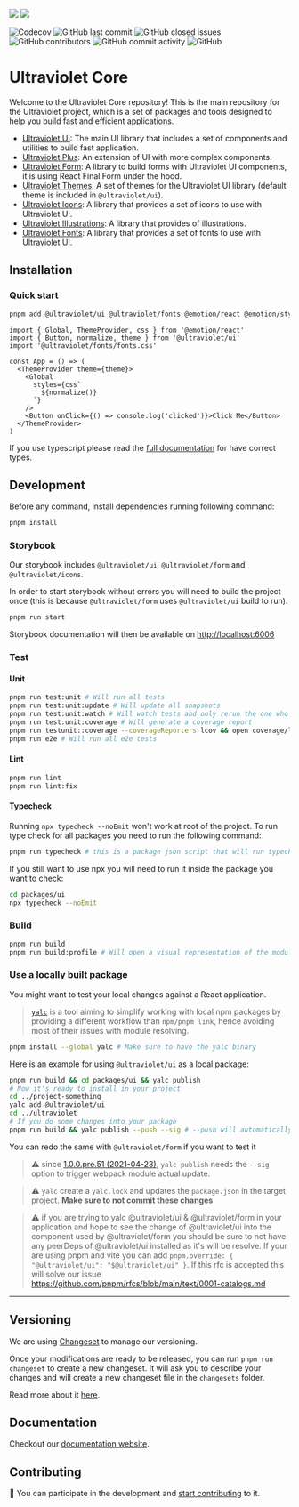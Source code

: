 ![](.storybook/assets/logo-dark.png#gh-dark-mode-only)
![](.storybook/assets/logo-light.png#gh-light-mode-only)

![Codecov](https://img.shields.io/codecov/c/github/scaleway/ultraviolet)
![GitHub last commit](https://img.shields.io/github/last-commit/scaleway/ultraviolet)
![GitHub closed issues](https://img.shields.io/github/issues-closed/scaleway/ultraviolet)
![GitHub contributors](https://img.shields.io/github/contributors/scaleway/ultraviolet)
![GitHub commit activity](https://img.shields.io/github/commit-activity/m/scaleway/ultraviolet)
![GitHub](https://img.shields.io/github/license/scaleway/ultraviolet)

# Ultraviolet Core

Welcome to the Ultraviolet Core repository! This is the main repository for the Ultraviolet project, which is a set of packages and tools designed to help you build fast and efficient applications.

- [Ultraviolet UI](https://github.com/scaleway/ultraviolet/tree/main/packages/ui): The main UI library that includes a set of components and utilities to build fast application.
- [Ultraviolet Plus](https://github.com/scaleway/ultraviolet/tree/main/packages/plus): An extension of UI with more complex components.
- [Ultraviolet Form](https://github.com/scaleway/ultraviolet/tree/main/packages/form): A library to build forms with Ultraviolet UI components, it is using React Final Form under the hood.
- [Ultraviolet Themes](https://github.com/scaleway/ultraviolet/tree/main/packages/themes): A set of themes for the Ultraviolet UI library (default theme is included in `@ultraviolet/ui`).
- [Ultraviolet Icons](https://github.com/scaleway/ultraviolet/tree/main/packages/icons): A library that provides a set of icons to use with Ultraviolet UI.
- [Ultraviolet Illustrations](https://github.com/scaleway/ultraviolet/tree/main/packages/illustrations): A library that provides of illustrations.
- [Ultraviolet Fonts](https://github.com/scaleway/ultraviolet/tree/main/packages/fonts): A library that provides a set of fonts to use with Ultraviolet UI.

## Installation

### Quick start

```sh
pnpm add @ultraviolet/ui @ultraviolet/fonts @emotion/react @emotion/styled
```

```tsx
import { Global, ThemeProvider, css } from '@emotion/react'
import { Button, normalize, theme } from '@ultraviolet/ui'
import '@ultraviolet/fonts/fonts.css'

const App = () => (
  <ThemeProvider theme={theme}>
    <Global
      styles={css`
        ${normalize()}
      `}
    />
    <Button onClick={() => console.log('clicked')}>Click Me</Button>
  </ThemeProvider>
)
```

If you use typescript please read the [full documentation](https://github.com/scaleway/ultraviolet/tree/main/packages/ui#typescript) for have correct types.

## Development

Before any command, install dependencies running following command:

```sh
pnpm install
```

### Storybook

Our storybook includes `@ultraviolet/ui`, `@ultraviolet/form` and `@ultraviolet/icons`.

In order to start storybook without errors you will need to build the project once
(this is because `@ultraviolet/form` uses `@ultraviolet/ui` build to run).

```sh
pnpm run start
```

Storybook documentation will then be available on [http://localhost:6006](http://localhost:6006)

### Test

#### Unit

```sh
pnpm run test:unit # Will run all tests
pnpm run test:unit:update # Will update all snapshots
pnpm run test:unit:watch # Will watch tests and only rerun the one who are modified
pnpm run test:unit:coverage # Will generate a coverage report
pnpm run testunit::coverage --coverageReporters lcov && open coverage/lcov-report/index.html # Will generate an open an html code coverage report
pnpm run e2e # Will run all e2e tests
```

#### Lint

```sh
pnpm run lint
pnpm run lint:fix
```

#### Typecheck

Running `npx typecheck --noEmit` won't work at root of the project. To run type check for all packages you need to run the following command:

```sh
pnpm run typecheck # this is a package json script that will run typecheck for all packages recursively
```

If you still want to use npx you will need to run it inside the package you want to check:

```sh
cd packages/ui
npx typecheck --noEmit
```

### Build

```sh
pnpm run build
pnpm run build:profile # Will open a visual representation of the modules inside the compile package
```

### Use a locally built package

You might want to test your local changes against a React application.

> [`yalc`](https://github.com/whitecolor/yalc) is a tool aiming to simplify working with local npm packages by providing a different workflow than `npm/pnpm link`, hence avoiding most of their issues with module resolving.

```bash
pnpm install --global yalc # Make sure to have the yalc binary
```

Here is an example for using `@ultraviolet/ui` as a local package:

```bash
pnpm run build && cd packages/ui && yalc publish
# Now it's ready to install in your project
cd ../project-something
yalc add @ultraviolet/ui
cd ../ultraviolet
# If you do some changes into your package
pnpm run build && yalc publish --push --sig # --push will automatically update the package on projects where it have been added, --sig updates the signature hash to trigger webpack update
```

You can redo the same with `@ultraviolet/form` if you want to test it

> :warning: since [1.0.0.pre.51 (2021-04-23)](https://github.com/wclr/yalc/blob/master/CHANGELOG.md#100pre51-2021-04-23), `yalc publish` needs the `--sig` option to trigger webpack module actual update.

> :warning: `yalc` create a `yalc.lock` and updates the `package.json` in the target project. **Make sure to not commit these changes**

> :warning: if you are trying to yalc @ultraviolet/ui & @ultraviolet/form in your application and hope to see the change of @ultraviolet/ui into the component used by @ultraviolet/form you should be sure to not have any peerDeps of @ultraviolet/ui installed as it's will be resolve. If your are using pnpm and vite you can add `pnpm.override: { "@ultraviolet/ui": "$@ultraviolet/ui" }`. If this rfc is accepted this will solve our issue https://github.com/pnpm/rfcs/blob/main/text/0001-catalogs.md 

---

## Versioning

We are using [Changeset](https://github.com/changesets/changesets) to manage our versioning.

Once your modifications are ready to be released, you can run `pnpm run changeset` to create a new changeset.
It will ask you to describe your changes and will create a new changeset file in the `changesets` folder.

Read more about it [here](/CONTRIBUTING.md#versioning).

## Documentation

Checkout our [documentation website](https://storybook.ultraviolet.scaleway.com/).

## Contributing

📝 You can participate in the development and [start contributing](/CONTRIBUTING.md) to it.
